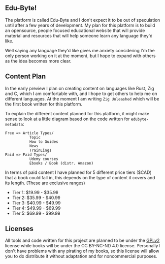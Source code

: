 ## Edu-Byte!

The platform is called Edu-Byte and I don't expect it to be out of speculation until after a few years of development. My plan for this platform is to build an opensource, people focused educational website that will provide material and resources that will help someone learn any language they'd like.

Well saying any language they'd like gives me anxiety considering I'm the only person working on it at the moment, but I hope to expand with others as the idea becomes more clear.

## Content Plan

In the early preview I plan on creating content on languages like Rust, Zig and C, which I am comfortable with, and I hope to get others to help me on different languages. At the moment I am writing `Zig Unleashed` which will be the first book written for this platform.

To explain the different content planned for this platform, it might make sense to look at a little diagram based on the code written for `edubyte-metadata`:

```
Free => Article Types/ 
           Topic 
           How to Guides 
           News 
           TrainLings 
Paid => Paid Types/ 
           Udemy courses 
           Ebooks / Book (distr. Amazon) 
```

In terms of paid content I have planned for 5 different price tiers ($CAD) that a book could fall in, this depends on the type of content it covers and its length. (These are exclusive ranges)

- Tier 1: $19.99 - $35.99
- Tier 2: $35.99 - $40.99
- Tier 3: $40.99 - $49.99
- Tier 4: $49.99 - $69.99
- Tier 5: $69.99 - $99.99

## Licenses

All tools and code written for this project are planned to be under the [GPLv2](gpl-2.0.md) license while books will be under the CC BY-NC-ND 4.0 license. Personally I don't have problems with any pirating of my books, so this license will allow you to do distribute it without adaptation and for noncommercial purposes. 